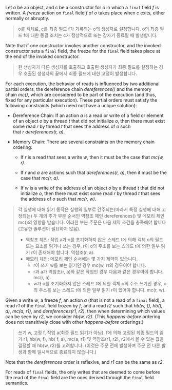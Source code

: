 Let _o_ be an object, and _c_ be a constructor for _o_ in which a `final` field _f_ is written. A _freeze_ action on `final` field _f_ of _o_ takes place when _c_ exits, either normally or abruptly.

>o를 객체로, c를 최종 필드 f가 기록되는 o의 생성자로 설정합니다. o의 최종 필드 f에 대한 동결 조치는 c가 정상적으로 또는 갑자기 종료될 때 발생합니다.

Note that if one constructor invokes another constructor, and the invoked constructor sets a `final` field, the freeze for the `final` field takes place at the end of the invoked constructor.

>한 생성자가 다른 생성자를 호출하고 호출된 생성자가 최종 필드를 설정하는 경우 호출된 생성자의 끝에서 최종 필드에 대한 고정이 발생합니다.

For each execution, the behavior of reads is influenced by two additional partial orders, the dereference chain _dereferences()_ and the memory chain _mc()_, which are considered to be part of the execution (and thus, fixed for any particular execution). These partial orders must satisfy the following constraints (which need not have a unique solution):
- Dereference Chain: If an action _a_ is a read or write of a field or element of an object _o_ by a thread _t_ that did not initialize _o_, then there must exist some read _r_ by thread _t_ that sees the address of _o_ such that _r_ _dereferences(r, a)_.
    
- Memory Chain: There are several constraints on the memory chain ordering:
    
    - If _r_ is a read that sees a write _w_, then it must be the case that _mc(w, r)_.
        
    - If _r_ and _a_ are actions such that _dereferences(r, a)_, then it must be the case that _mc(r, a)_.
        
    - If _w_ is a write of the address of an object _o_ by a thread _t_ that did not initialize _o_, then there must exist some read _r_ by thread _t_ that sees the address of _o_ such that _mc(r, w)_.

>각 실행에 대해 읽기 동작은 실행의 일부로 간주되는(따라서 특정 실행에 대해 고정되는) 두 개의 추가 부분 순서인 역참조 체인 dereferences() 및 메모리 체인 mc()의 영향을 받습니다. 이러한 부분 주문은 다음 제약 조건을 충족해야 합니다(고유한 솔루션이 필요하지 않음).
>- 역참조 체인: 작업 a가 o를 초기화하지 않은 스레드 t에 의해 객체 o의 필드 또는 요소를 읽거나 쓰는 경우, r이 o의 주소를 보는 스레드 t에 의한 일부 읽기 r이 존재해야 합니다. 역참조(r, a).
>- 메모리 체인: 메모리 체인 순서에는 몇 가지 제약이 있습니다.
>	- r이 쓰기 w를 보는 읽기인 경우 mc(w, r)의 경우여야 합니다.
>	- r과 a가 역참조(r, a)와 같은 작업인 경우 다음과 같은 경우여야 합니다. mc(r, a).
>	- w가 o를 초기화하지 않은 스레드 t에 의한 객체 o의 주소 쓰기인 경우, o의 주소를 보는 스레드 t에 의한 일부 읽기 r이 있어야 합니다. mc(r, w).

Given a write _w_, a freeze _f_, an action _a_ (that is not a read of a `final` field), a read _r1_ of the `final` field frozen by _f_, and a read _r2_ such that _hb(w, f)_, _hb(f, a)_, _mc(a, r1)_, and _dereferences(r1, r2)_, then when determining which values can be seen by _r2_, we consider _hb(w, r2)_. (This _happens-before_ ordering does not transitively close with other _happens-before_ orderings.)

>쓰기 w, 고정 f, 작업 a(최종 필드 읽기가 아님), f에 의해 고정된 최종 필드의 읽기 r1, hb(w, f), hb( f, a), mc(a, r1) 및 역참조(r1, r2), r2에서 볼 수 있는 값을 결정할 때 hb(w, r2)를 고려합니다. (이것은 주문 전에 발생하며 주문 전 다른 발생과 함께 일시적으로 종료되지 않습니다.)

Note that the _dereferences_ order is reflexive, and _r1_ can be the same as _r2_.

For reads of `final` fields, the only writes that are deemed to come before the read of the `final` field are the ones derived through the `final` field semantics.